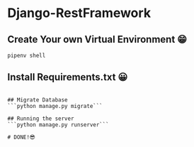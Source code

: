 # Django-RestFramework

## Create Your own Virtual Environment 😁
```pipenv shell```

## Install Requirements.txt 😀
```pip install -r requirements.txt 

## Migrate Database
```python manage.py migrate```

## Running the server
```python manage.py runserver```

# DONE!😎

